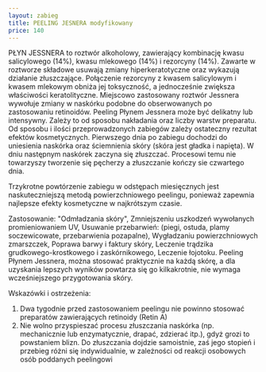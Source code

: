 ```yaml
---
layout: zabieg
title: PEELING JESNERA modyfikowany
price: 140
---
```

PŁYN JESSNERA to roztwór alkoholowy, zawierający kombinację kwasu salicylowego (14%), kwasu mlekowego (14%) i rezorcyny (14%).
Zawarte w roztworze składowe usuwają zmiany hiperkeratotyczne oraz wykazują działanie złuszczające. Połączenie rezorcyny z kwasem salicylowym i kwasem mlekowym obniża jej toksyczność, a jednocześnie zwiększa właściwości keratolityczne. Miejscowo zastosowany roztwór Jessnera wywołuje zmiany w naskórku podobne do obserwowanych po zastosowaniu retinoidów.
Peeling Płynem Jessnera może być delikatny lub intensywny. Zależy to od sposobu nakładania oraz liczby warstw preparatu. Od sposobu i ilości przeprowadzonych zabiegów zależy ostateczny rezultat efektów kosmetycznych.
Pierwszego dnia po zabiegu dochodzi do uniesienia naskórka oraz ściemnienia skóry (skóra jest gładka i napięta). W dniu następnym naskórek zaczyna się złuszczać. Procesowi temu nie towarzyszy tworzenie się pęcherzy a złuszczanie kończy sie czwartego dnia.

Trzykrotne powtórzenie zabiegu w odstępach miesięcznych jest naskuteczniejszą metodą powierzchniowego peelingu, ponieważ zapewnia najlepsze efekty kosmetyczne w najkrótszym czasie.

Zastosowanie:
"Odmładzania skóry",
Zmniejszeniu uszkodzeń wywołanych promieniowaniem UV,
Usuwanie przebarwień: (piegi, ostuda, plamy soczewicowate, przebarwienia pozapalne),
Wygładzaniu powierzchniowych zmarszczek,
Poprawa barwy i faktury skóry,
Leczenie trądzika grudkowego-krostkowego i zaskórnikowego,
Leczenie łojotoku.
Peeling Płynem Jessnera, można stosować praktycznie na każdą skórę, a dla uzyskania lepszych wyników powtarza się go kilkakrotnie, nie wymaga wcześniejszego przygotowania skóry.

Wskazówki i ostrzeżenia:
1.	Dwa tygodnie przed zastosowaniem peelingu nie powinno stosować preparatów zawierających retinoidy (Retin A)
2.	Nie wolno przyspieszać procesu złuszczania naskórka (np. mechanicznie lub enzymatycznie, drapać, zdzierać itp.), gdyż grozi to powstaniem blizn. Do złuszczania dojdzie samoistnie, zaś jego stopień i przebieg różni się indywidualnie, w zależności od reakcji osobowych osób poddanych peelingowi